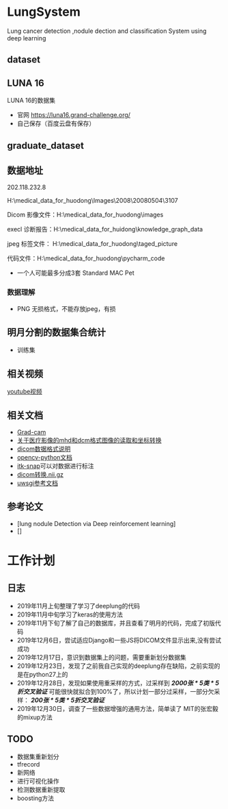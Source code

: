# LungSystem
Lung cancer detection ,nodule dection and classification System using deep learning

## dataset

## LUNA 16
LUNA 16的数据集
- 官网 https://luna16.grand-challenge.org/
- 自己保存（百度云盘有保存）

## graduate_dataset

## 数据地址
202.118.232.8

H:\medical_data_for_huodong\Images\2008\20080504\3107

Dicom 影像文件：H:\medical_data_for_huodong\images

execl 诊断报告：H:\medical_data_for_huidong\knowledge_graph_data

jpeg 标签文件： H:\medical_data_for_huodong\taged_picture

代码文件：H:\medical_data_for_huodong\pycharm_code

- 一个人可能最多分成3套 Standard MAC Pet


### 数据理解
- PNG 无损格式，不能存放jpeg，有损

## 明月分割的数据集合统计
- 训练集

## 相关视频
[youtube视频](https://www.youtube.com/watch?v=Dhf6NOVQCjk)

## 相关文档
- [Grad-cam](https://arxiv.org/abs/1610.02391)
- [关于医疗影像的mhd和dcm格式图像的读取和坐标转换](https://blog.csdn.net/zyc2017/article/details/84030903)
- [dicom数据格式说明](https://www.dicomlibrary.com/dicom/)
- [opencv-python文档](https://opencv-python-tutroals.readthedocs.io/en/latest/)
- [itk-snap](http://www.itksnap.org/download/snap/process.php?link=11443&root=nitrc)可以对数据进行标注
- [dicom转换.nii.gz](https://www.jianshu.com/p/4a1a2675a61b)
- [uwsgi参考文档](https://uwsgi-docs.readthedocs.io/en/latest/WSGIquickstart.html)

## 参考论文
- [lung nodule Detection via Deep reinforcement learning]
- []


# 工作计划 
## 日志
- 2019年11月上旬整理了学习了deeplung的代码
- 2019年11月中旬学习了keras的使用方法
- 2019年11月下旬了解了自己的数据库，并且查看了明月的代码，完成了初版代码
- 2019年12月6日，尝试适应Django和一些JS将DICOM文件显示出来,没有尝试成功
- 2019年12月17日，意识到数据集上的问题，需要重新划分数据集
- 2019年12月23日，发现了之前我自己实现的deeplung存在缺陷，之前实现的是在python27上的
- 2019年12月28日，发现如果使用重采样的方式，过采样到 ***2000张 \* 5类 \* 5折交叉验证*** 可能很快就拟合到100%了，所以计划一部分过采样，一部分欠采样： ***200张 \* 5类 \* 5折交叉验证***
- 2019年12月30日，调查了一些数据增强的通用方法，简单读了 MIT的张宏毅的mixup方法 

## TODO
- 数据集重新划分
- tfrecord
- 新网络
- 进行可视化操作
- 检测数据重新提取
- boosting方法

